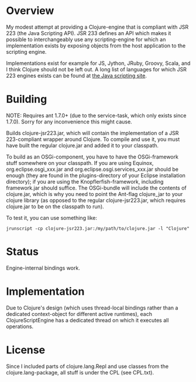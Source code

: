 Overview
========

My modest attempt at providing a Clojure-engine that is compliant with JSR 223
(the Java Scripting API). JSR 233 defines an API which makes it possible to
interchangeably use any scripting-engine for which an implementation exists by
exposing objects from the host application to the scripting engine.

Implementations exist for example for JS, Jython, JRuby, Groovy, Scala, and I
think Clojure should not be left out. A long list of languages for which JSR
223 engines exists can be found at
[the Java scripting site](https://scripting.dev.java.net/).

Building
========

NOTE: Requires ant 1.7.0+ (due to the service-task, which only exists since
1.7.0). Sorry for any inconvenience this might cause.

Builds clojure-jsr223.jar, which will contain the implementation of a JSR
223-compliant wrapper around Clojure.  To compile and use it, you must have
built the regular clojure.jar and added it to your classpath.

To build as an OSGi-component, you have to have the OSGi-framework stuff
somewhere on your classpath. If you are using Equinox, org.eclipse.osgi_xxx.jar
and org.eclipse.osgi.services_xxx.jar should be enough (they are found in the
plugins-directory of your Eclipse installation directory); if you are using the
Knopflerfish-framework, including framework.jar should suffice. The OSGi-bundle
will include the contents of clojure.jar, which is why you need to point the
Ant-flag clojure_jar to your clojure library (as opposed to the regular
clojure-jsr223.jar, which requires clojure.jar to be on the classpath to run).

To test it, you can use something like:

    jrunscript -cp clojure-jsr223.jar:/my/path/to/clojure.jar -l "Clojure"


Status
======

Engine-internal bindings work.

Implementation
==============

Due to Clojure's design (which uses thread-local bindings rather than a
dedicated context-object for different active runtimes), each
ClojureScriptEngine has a dedicated thread on which it executes all operations.

License
=======

Since I included parts of clojure.lang.Repl and use classes from
the clojure.lang-package, all stuff is under the CPL (see CPL.txt).

